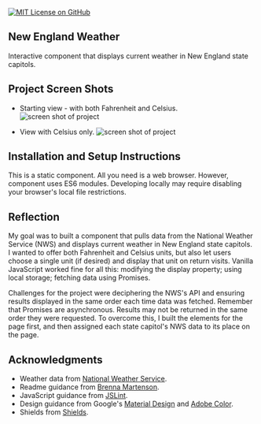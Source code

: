 [![MIT License on GitHub](https://img.shields.io/github/license/seankelliher/new-england-weather?style=flat-square)](/LICENSE.txt)
## New England Weather

Interactive component that displays current weather in New England state capitols.

## Project Screen Shots

* Starting view - with both Fahrenheit and Celsius.
![screen shot of project](/screenshots/new-england-weather1.png?s=600)

* View with Celsius only.
![screen shot of project](/screenshots/new-england-weather2.png?s=600)

## Installation and Setup Instructions

This is a static component. All you need is a web browser. However, component uses ES6 modules. Developing locally may require disabling your browser's local file restrictions.

## Reflection

My goal was to built a component that pulls data from the National Weather Service (NWS) and displays current weather in New England state capitols. I wanted to offer both Fahrenheit and Celsius units, but also let users choose a single unit (if desired) and display that unit on return visits. Vanilla JavaScript worked fine for all this: modifying the display property; using local storage; fetching data using Promises.

Challenges for the project were deciphering the NWS's API and ensuring results displayed in the same order each time data was fetched. Remember that Promises are asynchronous. Results may not be returned in the same order they were requested. To overcome this, I built the elements for the page first, and then assigned each state capitol's NWS data to its place on the page.

## Acknowledgments

* Weather data from [National Weather Service](https://www.weather.gov).
* Readme guidance from [Brenna Martenson](https://gist.github.com/martensonbj/6bf2ec2ed55f5be723415ea73c4557c4).
* JavaScript guidance from [JSLint](http://jslint.com).
* Design guidance from Google's [Material Design](https://material.io/design) and [Adobe Color](https://color.adobe.com/trends).
* Shields from [Shields](https://shields.io).